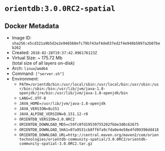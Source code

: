 # `orientdb:3.0.0RC2-spatial`

## Docker Metadata

- Image ID: `sha256:e5cd321a9b5d2e2e946560efc79b743af4de037ed2f4e948b5097a2b07beb262`
- Created: `2018-02-28T19:37:42.096176123Z`
- Virtual Size: ~ 175.72 Mb  
  (total size of all layers on-disk)
- Arch: `linux`/`amd64`
- Command: `["server.sh"]`
- Environment:
  - `PATH=/orientdb/bin:/usr/local/sbin:/usr/local/bin:/usr/sbin:/usr/bin:/sbin:/bin:/usr/lib/jvm/java-1.8-openjdk/jre/bin:/usr/lib/jvm/java-1.8-openjdk/bin`
  - `LANG=C.UTF-8`
  - `JAVA_HOME=/usr/lib/jvm/java-1.8-openjdk`
  - `JAVA_VERSION=8u151`
  - `JAVA_ALPINE_VERSION=8.151.12-r0`
  - `ORIENTDB_VERSION=3.0.0RC2`
  - `ORIENTDB_DOWNLOAD_MD5=c59fc0fd19539755202fbbe3d0c62675`
  - `ORIENTDB_DOWNLOAD_SHA1=07a9531cb8ff6fa9cfda0e4e58e4fd99396dd418`
  - `ORIENTDB_DOWNLOAD_URL=http://central.maven.org/maven2/com/orientechnologies/orientdb-community-spatial/3.0.0RC2/orientdb-community-spatial-3.0.0RC2.tar.gz`
